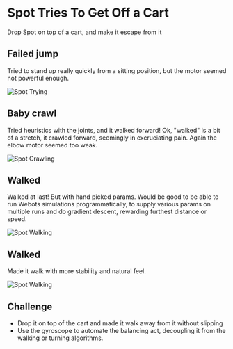 # Spot Tries To Get Off a Cart
Drop Spot on top of a cart, and make it escape from it


## Failed jump
Tried to stand up really quickly from a sitting position, but the motor seemed not powerful enough.

![Spot Trying](../../docs/spot_trying.gif)


## Baby crawl
Tried heuristics with the joints, and it walked forward! Ok, "walked" is a bit of a stretch, it crawled forward, seemingly in excruciating pain. Again the elbow motor seemed too weak.

![Spot Crawling](../../docs/spot_crawling.gif)

## Walked
Walked at last! But with hand picked params. Would be good to be able to run Webots simulations programmatically, to supply various params on multiple runs and do gradient descent, rewarding furthest distance or speed.

![Spot Walking](../../docs/spot_walking.gif)

## Walked
Made it walk with more stability and natural feel.

![Spot Walking](../../docs/spot_walking2.gif)

## Challenge
* Drop it on top of the cart and made it walk away from it without slipping
* Use the gyroscope to automate the balancing act, decoupling it from the walking or turning algorithms.
